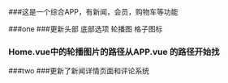 ###这是一个综合APP，有新闻，会员，购物车等功能

###one
###更新头部 底部选项 轮播图 格子图标

### Home.vue中的轮播图片的路径从APP.vue 的路径开始找

###two
###更新了新闻详情页面和评论系统